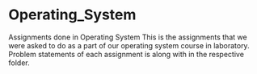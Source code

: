 # Operating_System
Assignments done in Operating System
This is the assignments that we were asked to do as a part of our
operating system course in laboratory.
Problem statements of each assignment is along with in the respective folder.
